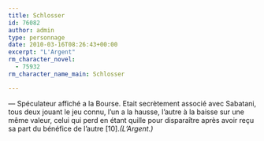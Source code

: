 ```yaml
---
title: Schlosser
id: 76082
author: admin
type: personnage
date: 2010-03-16T08:26:43+00:00
excerpt: "L'Argent"
rm_character_novel:
  - 75932
rm_character_name_main: Schlosser

---
```

— Spéculateur affiché a la Bourse. Etait secrètement associé avec Sabatani, tous deux jouant le jeu connu, l&rsquo;un a la hausse, l&rsquo;autre à la baisse sur une même valeur, celui qui perd en étant quille pour disparaître après avoir reçu sa part du bénéfice de l&rsquo;autre [10]._(L&rsquo;Argent.)_